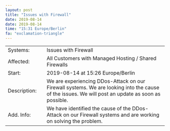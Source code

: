 ```yaml
---
layout: post
title: "Issues with Firewall"
date: 2019-08-14
date: 2019-08-14
time: "15:31 Europe/Berlin"
fa: "exclamation-triangle"
---
```


|                   |   |                                                                      |
|-------------------|---|----------------------------------------------------------------------|
| Systems:          |   | Issues with Firewall|
| Affected:         |   | All Customers with Managed Hosting / Shared Firewalls |
| Start:            |   | 2019-08-14 at 15:26 Europe/Berlin |
| Description:      |   | We are experiencing DDos-Attack on our Firewall systems. We are looking into the cause of the issues. We will post an update as soon as possible. |
| Add. Info:        |   | We have identified the cause of the DDos-Attack on our Firewall systems and are working on solving the problem.  |